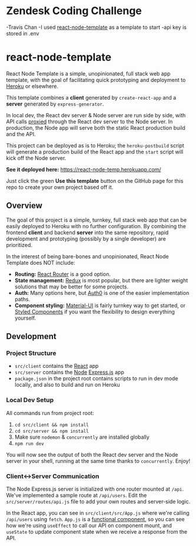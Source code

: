 # Zendesk Coding Challenge

-Travis Chan
-I used [react-node-template](https://github.com/mattvukas/react-node-template) as a template to start
-api key is stored in .env

# react-node-template

React Node Template is a simple, unopinionated, full stack web app template, with the goal of facilitating quick prototyping and deployment to [Heroku](https://www.heroku.com/) or elsewhere.

This template combines a **client** generated by `create-react-app` and a **server** generated by `express-generator`.

In local dev, the React dev server & Node server are run side by side, with API calls [proxied](https://create-react-app.dev/docs/proxying-api-requests-in-development/) through the React dev server to the Node server. In production, the Node app will serve both the static React production build and the API.

This project can be deployed as is to Heroku; the `heroku-postbuild` script will generate a production build of the React app and the `start` script will kick off the Node server.

**See it deployed here:** https://react-node-temp.herokuapp.com/

Just click the green **Use this template** button on the GitHub page for this repo to create your own project based off it.

## Overview

The goal of this project is a simple, turnkey, full stack web app that can be easily deployed to Heroku with no further configuration. By combining the frontend **client** and backend **server** into the same repository, rapid development and prototyping (possibly by a single developer) are prioritized.

In the interest of being bare-bones and unopinionated, React Node Template does NOT include:

- **Routing:** [React Router](https://github.com/ReactTraining/react-router) is a good option.
- **State management:** [Redux](https://github.com/reduxjs/redux) is most popular, but there are lighter weight solutions that may be better for some projects.
- **Auth:** Many options here, but [Auth0](https://auth0.com/docs/quickstart/spa/react/01-login) is one of the easier implementation paths.
- **Component styling:** [Material-UI](https://material-ui.com/) is fairly turnkey way to get started, or [Styled Components](https://styled-components.com/) if you want the flexibility to design everything yourself.

## Development

### Project Structure

- `src/client` contains the [React](https://reactjs.org/) app
- `src/server` contains the [Node](https://nodejs.org/) [Express.js](https://expressjs.com/) app
- `package.json` in the project root contains scripts to run in dev mode locally, and also to build and run on Heroku

### Local Dev Setup

All commands run from project root:

1. `cd src/client && npm install`
2. `cd src/server && npm install`
3. Make sure `nodemon` & `concurrently` are installed globally
4. `npm run dev`

You will now see the output of both the React dev server and the Node server in your shell, running at the same time thanks to `concurrently`. Enjoy!

### Client<->Server Communication

The Node Express.js server is initialized with one router mounted at `/api`. We've implemented a sample route at `/api/users`. Edit the `src/server/routes/api.js` file to add your own routes and server-side logic.

In the React app, you can see in `src/client/src/App.js` where we're calling `/api/users` using `fetch`. `App.js` is a [functional component](https://reactjs.org/docs/components-and-props.html#function-and-class-components), so you can see how we're using `useEffect` to call our API on component mount, and `useState` to update component state when we receive a response from the API.
